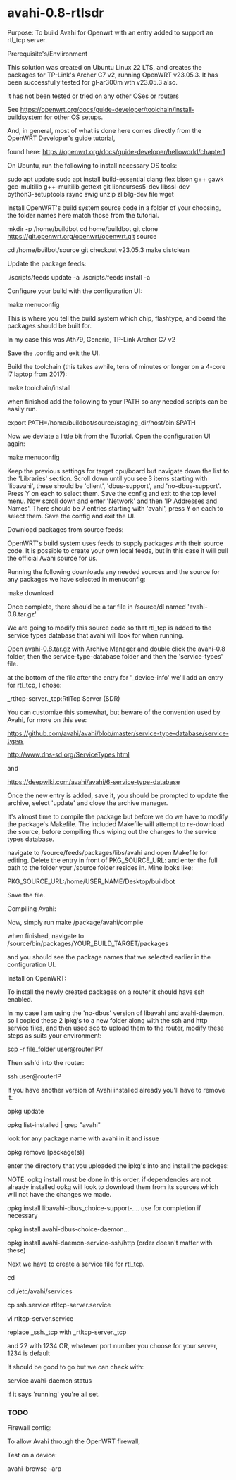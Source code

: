 # avahi-0.8-rtlsdr

Purpose: To build Avahi for Openwrt with an entry added to support an rtl_tcp server.

Prerequisite's/Enviironment

This solution was created on Ubuntu Linux 22 LTS, 
and creates the packages for TP-Link's Archer C7 v2,
running OpenWRT v23.05.3. It has been successfully tested for gl-ar300m wth v23.05.3 also.   

it has not been tested or tried on any other OSes or routers  

See https://openwrt.org/docs/guide-developer/toolchain/install-buildsystem for other OS setups.

And, in general, most of what is done here comes directly from the OpenWRT Developer's guide tutorial,

found here: https://openwrt.org/docs/guide-developer/helloworld/chapter1 


On Ubuntu, run the following to install necessary OS tools:

sudo apt update
sudo apt install build-essential clang flex bison g++ gawk \
gcc-multilib g++-multilib gettext git libncurses5-dev libssl-dev \
python3-setuptools rsync swig unzip zlib1g-dev file wget

Install OpenWRT's build system source code in a folder of your choosing, the folder names here match those from the tutorial.

mkdir -p /home/buildbot
cd home/buildbot
git clone https://git.openwrt.org/openwrt/openwrt.git source

cd /home/builbot/source
git checkout v23.05.3
make distclean

Update the package feeds:

./scripts/feeds update -a
./scripts/feeds install -a

Configure your build with the configuration UI:

make menuconfig

This is where you tell the build system which chip, flashtype, and board the packages should be built for.

In my case this was Ath79, Generic, TP-Link Archer C7 v2

Save the .config and exit the UI.

Build the toolchain (this takes awhile, tens of minutes or longer on a 4-core i7 laptop from 2017):

make toolchain/install

when finished add the following to your PATH so any needed scripts can be easily run.

export PATH=/home/buildbot/source/staging_dir/host/bin:$PATH


Now we deviate a little bit from the Tutorial. Open the configuration UI again:

make menuconfig

Keep the previous settings for target cpu/board but navigate down the list to the 'Libraries' section.
Scroll down until you see 3 items starting with 'libavahi', these should be 'client', 'dbus-support', and 'no-dbus-support'.
Press Y on each to select them. Save the config and exit to the top level menu.
Now scroll down and enter 'Network' and then 'IP Addresses and Names'. There should be 7 entries starting with 'avahi', press Y on each to select them. Save the config and exit the UI.

Download packages from source feeds:

OpenWRT's build system uses feeds to supply packages with their source code. It is possible to create your own local feeds, but in this case it will pull the official Avahi source for us.

Running the following downloads any needed sources and the source for any packages we have selected in menuconfig:

make download

Once complete, there should be a tar file in /source/dl named 'avahi-0.8.tar.gz'

We are going to modify this source code so that rtl_tcp is added to the service types database that avahi will look for when running.

Open avahi-0.8.tar.gz with Archive Manager and double click the avahi-0.8 folder, then the service-type-database folder and then the 'service-types' file. 

at the bottom of the file after the entry for '_device-info' we'll add an entry for rtl_tcp, I chose:

_rtltcp-server._tcp:RtlTcp Server (SDR)

You can customize this somewhat, but beware of the convention used by Avahi, for more on this see:

https://github.com/avahi/avahi/blob/master/service-type-database/service-types

http://www.dns-sd.org/ServiceTypes.html

and

https://deepwiki.com/avahi/avahi/6-service-type-database


Once the new entry is added, save it, you should be prompted to update the archive, select 'update' and close the archive manager.

It's almost time to compile the package but before we do we have to modify the package's Makefile. The included Makefile will attempt to re-download the source, before compiling thus wiping out the changes to the service types database.

navigate to /source/feeds/packages/libs/avahi and open Makefile for editing. Delete the entry in front of PKG_SOURCE_URL: and enter the full path to the folder your /source folder resides in. Mine looks like:

PKG_SOURCE_URL:/home/USER_NAME/Desktop/buildbot

Save the file.

Compiling Avahi:

Now, simply run make /package/avahi/compile

when finished, navigate to /source/bin/packages/YOUR_BUILD_TARGET/packages

and you should see the package names that we selected earlier in the configuration UI.

Install on OpenWRT:

To install the newly created packages on a router it should have ssh enabled. 

In my case I am using the 'no-dbus' version of libavahi and avahi-daemon, so I copied these 2 ipkg's to a new folder along with the ssh and http service files, and then used scp to upload them to the router, modify these steps as suits your environment:

scp -r file_folder user@routerIP:/

Then ssh'd into the router:

ssh user@routerIP

If you have another version of Avahi installed already you'll have to remove it:

opkg update

opkg list-installed | grep "avahi"

look for any package name with avahi in it and issue

opkg remove [package(s)]

enter the directory that you uploaded the ipkg's into and install the packges:

NOTE: opkg install must be done in this order, if dependencies are not already installed opkg will look to download them from its sources which will not have the changes we made.

opkg install libavahi-dbus_choice-support-.... use <TAB> for completion if necessary

opkg install avahi-dbus-choice-daemon...

opkg install avahi-daemon-service-ssh/http (order doesn't matter with these)

Next we have to create a service file for rtl_tcp.

cd

cd /etc/avahi/services

cp ssh.service rtltcp-server.service

vi rtltcp-server.service

replace <type>_ssh._tcp</type> with <type>_rtltcp-server._tcp</type>

and <port>22</port> with <port>1234</port> OR, whatever port number you choose for your server, 1234 is default

It should be good to go but we can check with:

service avahi-daemon status

if it says 'running' you're all set. 

### TODO ###

Firewall config:

To allow Avahi through the OpenWRT firewall,


Test on a device:

avahi-browse -arp
